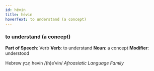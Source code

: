 ```yaml
---
id: hëvin
title: hëvin
hoverText: to understand (a concept)
---
```


### to understand (a concept)

**Part of Speech**: Verb
**Verb**: to understand
**Noun**: a concept
**Modifier**: understood

Hebrew הֵבִין hevín /(h)eˈvin/
*Afroasiatic Language Family*